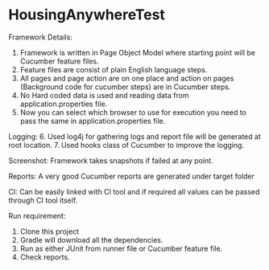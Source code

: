 # HousingAnywhereTest
Framework Details:
1. Framework is written in Page Object Model where starting point will be Cucumber feature files.
2. Feature files are consist of plain English language steps. 
2. All pages and page action are on one place and action on pages (Background code for cucumber steps) are in Cucumber steps.
4. No Hard coded data is used and reading data from application.properties file.
5. Now you can select which browser to use for execution you need to pass the same in application.properties file.

Logging:
6. Used log4j for gathering logs and report file will be generated at root location.
7. Used hooks class of Cucumber to improve the logging.

Screenshot:
Framework takes snapshots if failed at any point.

Reports:
A very good Cucumber reports are generated under target folder

CI:
Can be easily linked with CI tool and if required all values can be passed through CI tool itself.

Run requirement:
1. Clone this project
2. Gradle will download all the dependencies.
3. Run as either JUnit from runner file or Cucumber feature file.
4. Check reports.